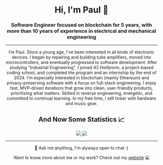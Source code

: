 <h1 align="center">
  <span>Hi, I'm Paul 👋</span>
</h1>
<h3 align="center">Software Engineer focused on blockchain for 5 years, with more than 10 years of experience in electrical and mechanical engineering</h3>

----
<p align="center">I’m Paul. Since a young age, I’ve been interested in all kinds of electronic devices. I began by repairing and building tube amplifiers, moved into microcontrollers, and eventually progressed to software development. After studying "Industrial Engineering", I joined 42 Heilbronn, a project-based coding school, and completed the program and an internship by the end of 2024. I’m especially interested in blockchain (mainly Ethereum) and privacy-preserving software with a focus on full-stack engineering. I enjoy fast, MVP-driven iterations that grow into clean, user-friendly products, prioritizing what matters. Skilled in reverse engineering, energetic, and committed to continual learning. In my free time, I still tinker with hardware and music gear.</p>

<h2 align="center">And Now Some Statistics 📈</h2>
<p align="center">
  <a href="https://wakatime.com/@pauldev">
    <img src="https://github-readme-stats.vercel.app/api/wakatime?username=pauldev&show_icons=true&theme=dark"/>
  </a>
  <a href="#">
    <img src="https://github-readme-stats.vercel.app/api/top-langs/?username=pauldev20&layout=compact&theme=dark"/>
  </a>
</p>

----
<p align="center">💬 Ask me anything, I'm alyways open to chat :)</p>
<p align="center">Want to know more about me or my work? Check out my <a href="https://pauldev.sh">website</a> 💻</p>

<!--
Here are some ideas to get you started:

- 🔭 I’m currently working on ...
- 🌱 I’m currently learning ...
- 👯 I’m looking to collaborate on ...
- 🤔 I’m looking for help with ...
- 💬 Ask me about ...
- 📫 How to reach me: ...
- 😄 Pronouns: ...
- ⚡ Fun fact: ...
-->
